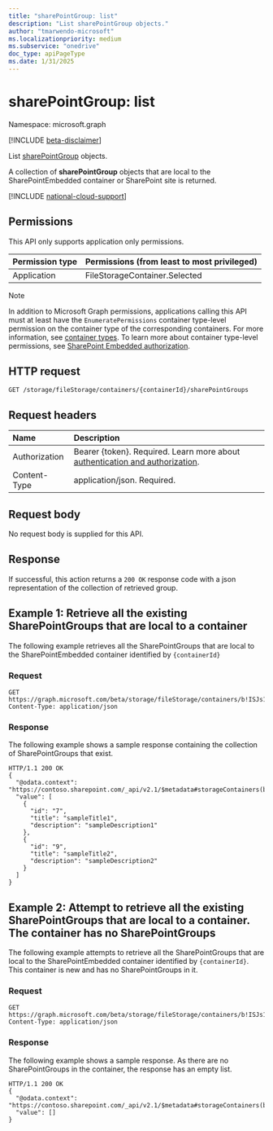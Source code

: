 ```yaml
---
title: "sharePointGroup: list"
description: "List sharePointGroup objects."
author: "tmarwendo-microsoft"
ms.localizationpriority: medium
ms.subservice: "onedrive"
doc_type: apiPageType
ms.date: 1/31/2025
---
```


# sharePointGroup: list  

Namespace: microsoft.graph

[!INCLUDE [beta-disclaimer](../../includes/beta-disclaimer.md)]

List [sharePointGroup](../resources/sharepointgroup.md) objects.

A collection of **sharePointGroup** objects that are local to the SharePointEmbedded container or SharePoint site is returned.

[!INCLUDE [national-cloud-support](../../includes/global-us.md)]

## Permissions

This API only supports application only permissions.

| Permission type                        | Permissions (from least to most privileged) |
| :------------------------------------- | :------------------------------------------ |
| Application                            | FileStorageContainer.Selected               |

> [!Note]
> In addition to Microsoft Graph permissions, applications calling this API must at least have the `EnumeratePermissions` container type-level permission on the container type of the corresponding containers. For more information, see [container types](/sharepoint/dev/embedded/concepts/app-concepts/containertypes). To learn more about container type-level permissions, see [SharePoint Embedded authorization](/sharepoint/dev/embedded/concepts/app-concepts/auth#Authorization).

## HTTP request

``` http
GET /storage/fileStorage/containers/{containerId}/sharePointGroups
```

## Request headers

|Name|Description|
|:---|:---|
| Authorization | Bearer {token}. Required. Learn more about [authentication and authorization](/graph/auth/auth-concepts).|
| Content-Type   | application/json. Required. |

## Request body
No request body is supplied for this API.

## Response

If successful, this action returns a `200 OK` response code with a json representation of the collection of retrieved group.

## Example 1: Retrieve all the existing SharePointGroups that are local to a container
The following example retrieves all the SharePointGroups that are local to the SharePointEmbedded container identified by `{containerId}`


### Request

``` http
GET https://graph.microsoft.com/beta/storage/fileStorage/containers/b!ISJs1WRro0y0EWgkUYcktDa0mE8zSlFEqFzqRn70Zwp1CEtDEBZgQICPkRbil_5Z/sharePointGroups
Content-Type: application/json

```

### Response

The following example shows a sample response containing the collection of SharePointGroups that exist.

``` http
HTTP/1.1 200 OK
{
  "@odata.context": "https://contoso.sharepoint.com/_api/v2.1/$metadata#storageContainers(b!ISJs1WRro0y0EWgkUYcktDa0mE8zSlFEqFzqRn70Zwp1CEtDEBZgQICPkRbil_5Z)/sharePointGroups",
  "value": [
    {
      "id": "7",
      "title": "sampleTitle1",
      "description": "sampleDescription1"
    },
    {
      "id": "9",
      "title": "sampleTitle2",
      "description": "sampleDescription2"
    }
  ]
}
```

## Example 2: Attempt to retrieve all the existing SharePointGroups that are local to a container. The container has no SharePointGroups
The following example attempts to retrieve all the SharePointGroups that are local to the SharePointEmbedded container identified by `{containerId}`. This container is new and has no SharePointGroups in it.

### Request

``` http
GET https://graph.microsoft.com/beta/storage/fileStorage/containers/b!ISJs1WRro0y0EWgkUYcktDa0mE8zSlFEqFzqRn70Zwp1CEtDEBZgQICPkRbil_5Z/sharePointGroups
Content-Type: application/json

```

### Response

The following example shows a sample response. As there are no SharePointGroups in the container, the response has an empty list.

``` http
HTTP/1.1 200 OK
{
  "@odata.context": "https://contoso.sharepoint.com/_api/v2.1/$metadata#storageContainers(b!ISJs1WRro0y0EWgkUYcktDa0mE8zSlFEqFzqRn70Zwp1CEtDEBZgQICPkRbil_5Z)/sharePointGroups",
  "value": []
}
```